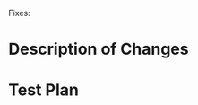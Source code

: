 Fixes: <Paste Linear Task ID here>

Description of Changes
======================
<Describe what you are changing and why>

Test Plan
=========
<Describe the steps that you took to test your changes>
